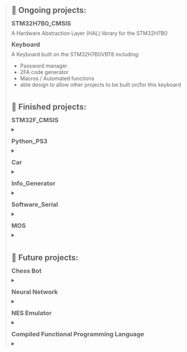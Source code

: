 >## 🌱 Ongoing projects:
>### STM32H7B0_CMSIS
> A Hardware Abstraction Layer (HAL) library for the STM32H7B0
>### Keyboard
> A Keyboard built on the STM32H7B0VBT6 including:
> * Password manager
> * 2FA code generator
> * Macros / Automated functions
> * able design to allow other projects to be built on/for this keyboard
>
>#
>## 🌳 Finished projects:
>### STM32F_CMSIS
> <details>
> <summary>
> </summary>
> A Hardware Abstraction Layer (HAL) library for the STM32F family
> </details>
> 
>### Python_PS3
> <details>
> <summary>
> </summary>
> A python package that maps out the PS3 controller for easy use in python
> </details>
> 
>### Car
> <details>
> <summary>
> </summary>
> A Radio Controlled (RC) car built on the STM32F411CEU6. Subprojects:
> * STM32F_CMSIS
> * Python_PS3
> </details>
> 
>### Info_Generator
> <details>
> <summary>
> </summary>
> A python package that can generate a fake identity for burner accounts
> </details>
> 
>### Software_Serial
> <details>
> <summary>
> </summary>
> A software serial project built on the STM32F411CEU6. Subprojects:
> * STM32F_CMSIS
> </details>
>
>### MOS
> <details>
> <summary>
> </summary>
> A very minimal Operating System / Bootloader that can render a 3d object and text.
> </details>
> 
>#
>## 🍃 Future projects:
> ### Chess Bot
> <details>
> <summary>
> </summary>
> A simple Chess Bot from scratch
> </details>
>
> ### Neural Network
> <details>
> <summary>
> </summary>
> A simple Neural Network from scratch
> </details>
>
> ### NES Emulator
> <details>
> <summary>
> </summary>
> A simple NES Emulator from scratch
> </details>
> 
> ### Compiled Functional Programming Language
> <details>
> <summary>
> </summary>
>### Compiled Functional Programming Language
> This idea for a compiled functional programming language came from spending some time in ELM.
> The basic idea is that the language will use some Assembly tricks to accomplish function composition in an efficient way.
>#### The Idea
>> Lets assume we are working with a simple system comprising of only four registers:
>>* AX (Data register A)
>>* PC (Program counter)
>>* SP (Stack pointer)
>>* BP (Stack base pointer)
>>
>> And for our example program we have two functions:
>> ```ASM
>> f:
>> add AX, 2    ; + 2
>> ret
>> 
>> g:
>> shl AX, 1    ; * 2
>> ret
>> ```
>> 
>> Now Lets say we want to compose these functions like so: ```f(g(x))``` normally we accomplish this by doing:
>> ```ASM
>> main:
>> mov AX, 2    ; x = 2
>> call g       ; x *= 2
>> call f       ; x += 2
>> ret          ; x = 6
>> ```
>> 
>> My Idea then is to alter the way call works, call traditionally preforms the following actions:
>>1. Push PC to the stack       (saving pointer to instruction after call)
>>2. Set PC to the new function (jumping to the function code)
>>
>> My call procedure (with example):
>>1. Push PC to the stack       (saving pointer to instruction after call)
>>2. Push pointer to ```f(x)``` to the stack
>>3. Jump to ```g(x)```
>>
>> The following (pseudo) code is used:
>> ```Python
>> def main():
>>      x = 2
>>      f(g(x))
>>      return
>> ```
>> Compiling into:
>> ```ASM
>> main:
>> mov AX, 2            ; x = 2
>> composite_call f, g  ; composite call f(g(x))
>> ret                  ; x = 6
>> ```
>> *The syntax for this programming language will probably be very different. This is an example!*
>>
>>
>> When executing this code the following will happen:
>>1. ```g(x)``` is executed
>>2. when ret (in ```g(x)```) is executed the pointer to ```f(x)``` is loaded into PC
>>3. ```f(x)``` is executed
>>4. when ret (in ```f(x)```) is executed the pointer to ```main``` is loaded into PC and the composite call ends
>>
>> Thereby accomplishing composite call f(g(x)) in an effective and simple way!
>> This can alternatively be done by inlining like the gcc optimizer often does but this is not always an option.
> </details>

<style>
H3 {
    line-height: 5%;
}
</style>


<!--
 TODO introduction
-->